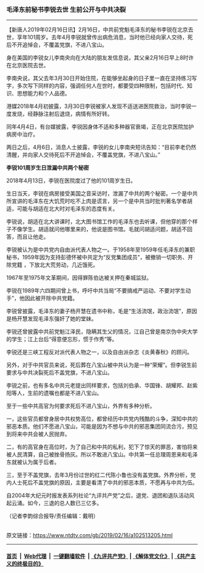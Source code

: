 ### 毛泽东前秘书李锐去世  生前公开与中共决裂
------------------------

<div class="post_content">
 <p>
  【新唐人2019年02月16日讯】2月16日，中共前党魁毛泽东的秘书李锐在北京去世，享年101周岁。去年4月李锐就曾传出病危消息，当时他已经向家人交待，死后不开追悼会，不覆盖党旗，不进八宝山。
 </p>
 <p>
  身在美国的李锐女儿李南央向在大陆的朋友发信息说，其父亲2月16日早上8时许在北京医院去世。
 </p>
 <p>
  李南央说，其父去年3月30日开始住院，在能够坐起身的日子里一直在坚持练习写字，多次写下同样的内容，强调任何人在世时，都要受四种限制，包括时代、知识、思想能力和个人品德。
 </p>
 <p>
  港媒2018年4月初披露，3月30日李锐被家人发现不适送进医院救治，当时李锐一度发烧，经静脉注射后退烧，病情有所好转。
 </p>
 <p>
  同年4月4日，有台媒披露，李锐因身体不适和多种器官衰竭，正在北京医院加护病房中治疗。
 </p>
 <p>
  两日之后，4月6日，消息人士披露，李锐的女儿李南央短讯告知：“目前李老仍然清醒，并向家人交待死后不开追悼会，不覆盖党旗，不进八宝山。”
 </p>
 <p>
  <strong>
   李锐101周岁生日泄漏中共两个秘密
  </strong>
 </p>
 <p>
  2018年4月13日，李锐在医院度过了他的101周岁生日。
 </p>
 <p>
  生日当天，李锐在病房接受美国之音采访时，泄漏了中共的两个秘密。一个是中共所宣讲的毛泽东在大饥荒时吃不上肉是谎言，另一个是中共当时批判著名学者胡适，可能与胡适在北大时对毛泽东的态度有关。
 </p>
 <p>
  李锐说，胡适在北大讲课时，北大图书馆工作的毛泽东也去听课，但他穿的那个样子不像学生。胡适就问他哪里来的，他说是图书馆。毛就问胡适问题，胡适不回答，而且让他走。
 </p>
 <p>
  李锐被认为是中共党内自由派代表人物之一。于1958年至1959年任毛泽东的兼职秘书，1959年因为支持彭德怀被中共定为“反党集团成员”，被撤销一切职务、开除党籍 ，下放北大荒劳动，几近饿死。
 </p>
 <p>
  1967年至1975年文革期间，因得罪陈伯达被关押在秦城监狱。
 </p>
 <p>
  李锐在1989年六四期间曾上书，呼吁中共当局“不要搞戒严运动、不要对学生动手”，他因此被开除中共党籍。
 </p>
 <p>
  李锐曾披露，毛泽东的妻子杨开慧在遗书中称，毛是“生活流氓，政治流氓”，原因是杨开慧发现毛泽东强奸了她的堂妹。
 </p>
 <p>
  李锐还曾披露中共前党魁江泽民，隐瞒其生父的情况，江自己曾是南京伪中央大学的学生；江上台后“得意便忘形，惯于作秀”等。
 </p>
 <p>
  李锐还是三峡工程反对派代表人物之一，以及自由派杂志《炎黄春秋》的顾问。
 </p>
 <p>
  另外，对于中共官员来说，死后葬在八宝山被中共认为是一种“荣耀”。但李锐生前要求与中共决裂死后不盖党旗，不进八宝山。
 </p>
 <p>
  李锐之前，也有多名中共元老提出同样要求，包括刘伯承、华国锋、胡耀邦、赵紫阳等人，生前的遗嘱也都是不进八宝山。
 </p>
 <p>
  至于一些中共高官为何要求死后不进八宝山，外界有多种分析。
 </p>
 <p>
  一，这些官员都曾身居中共权势高位，都曾经历中共党内残酷的斗争，深知中共的邪恶本质。他们不愿进八宝山，可能是因为不想与中共的邪恶集团同流合污，预见到将来中共会被人民抛弃。
 </p>
 <p>
  二，有的高官身在高位时，为了自己和中共的私利，犯下了惊天的罪恶，害怕将来被人民清算，自己被挫骨扬灰。所以不敢进八宝山。中共第一任总理周恩来和毛泽东就被认为属于后者。
 </p>
 <p>
  三，至于不盖党旗，去年3月份过世的红二代陈小鲁也没有盖党旗。外界分析，党内人士死后不盖党旗的原因，主要是看清了中共的邪恶本质，不愿再与中共为伍。
 </p>
 <p>
  自2004年大纪元时报发表系列社论“九评共产党”之后，退党、退团和退队活动风起云涌。如今，三退的总人数已三亿多。
 </p>
 <p>
  （记者李韵综合报导/责任编辑：戴明）
 </p>
 <div class="single_ad">
 </div>
</div>

<br/>原文链接：https://www.ntdtv.com/gb/2019/02/16/a102513205.html


------------------------
#### [首页](https://github.com/gfw-breaker/banned-news/blob/master/README.md) &nbsp;|&nbsp; [Web代理](https://github.com/labour-camp/helloworld) &nbsp;|&nbsp; [一键翻墙软件](https://github.com/gfw-breaker/nogfw/blob/master/README.md) &nbsp;| [《九评共产党》](https://github.com/gfw-breaker/9ping.md/blob/master/README.md#九评之一评共产党是什么) | [《解体党文化》](https://github.com/gfw-breaker/jtdwh.md/blob/master/README.md) | [《共产主义的终极目的》](https://github.com/gfw-breaker/gczydzjmd.md/blob/master/README.md)

